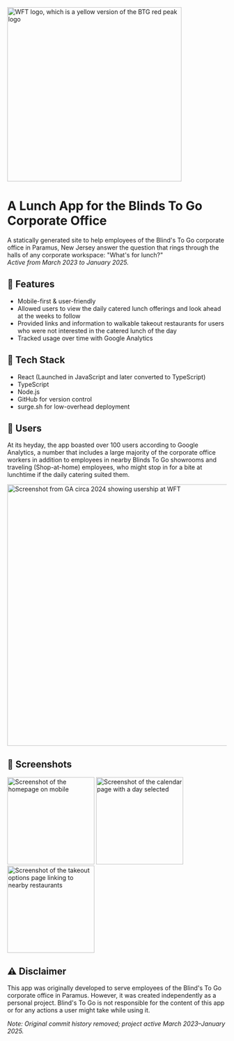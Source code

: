 <img src="https://imgur.com/GxAPmfd.png" alt="WFT logo, which is a yellow version of the BTG red peak logo" width="400" />

# A Lunch App for the Blinds To Go Corporate Office

A statically generated site to help employees of the Blind's To Go corporate office in Paramus, New Jersey answer the question that rings through the halls of any corporate workspace: "What's for lunch?"  
*Active from March 2023 to January 2025.*

## 🌮 Features

- Mobile-first & user-friendly
- Allowed users to view the daily catered lunch offerings and look ahead at the weeks to follow
- Provided links and information to walkable takeout restaurants for users who were not interested in the catered lunch of the day
- Tracked usage over time with Google Analytics

## 🍔 Tech Stack

- React (Launched in JavaScript and later converted to TypeScript)
- TypeScript
- Node.js
- GitHub for version control
- surge.sh for low-overhead deployment

## 🤠 Users

At its heyday, the app boasted over 100 users according to Google Analytics, a number that includes a large majority of the corporate office workers in addition to employees in nearby Blinds To Go showrooms and traveling (Shop-at-home) employees, who might stop in for a bite at lunchtime if the daily catering suited them.

<img src="https://imgur.com/lWflMs7.png" alt="Screenshot from GA circa 2024 showing usership at WFT" width="600" />

## 📱 Screenshots

<img src="https://imgur.com/SVL7Tj1.png" alt="Screenshot of the homepage on mobile" width="200" />  
<img src="https://imgur.com/ir8JMlV.png" alt="Screenshot of the calendar page with a day selected" width="200" />  
<img src="https://imgur.com/Xsvx4sO.png" alt="Screenshot of the takeout options page linking to nearby restaurants" width="200" />

## ⚠️ Disclaimer

This app was originally developed to serve employees of the Blind's To Go corporate office in Paramus. However, it was created independently as a personal project. Blind's To Go is not responsible for the content of this app or for any actions a user might take while using it.

*Note: Original commit history removed; project active March 2023–January 2025.*
